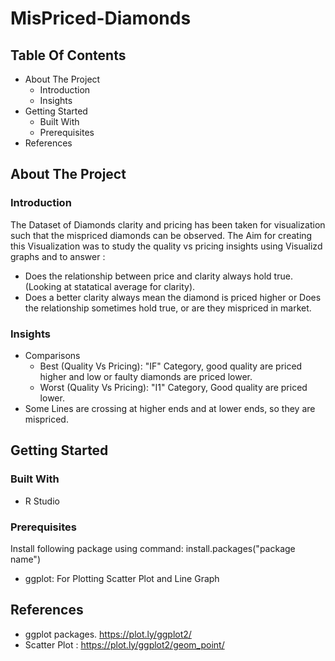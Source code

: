# MisPriced-Diamonds

## Table Of Contents
* About The Project
  * Introduction
  * Insights
* Getting Started
  * Built With
  * Prerequisites
* References

## About The Project
### Introduction
The Dataset of Diamonds clarity and pricing has been taken for visualization such that the mispriced diamonds can be observed.
The Aim for creating this Visualization was to study the quality vs pricing insights using Visualizd graphs and to answer :
* Does the relationship between price and clarity always hold true. (Looking at statatical average for clarity).
* Does a better clarity always mean the diamond is priced higher or Does the relationship sometimes hold true, or are they mispriced in market.

### Insights

* Comparisons
  * Best (Quality Vs Pricing): "IF" Category, good quality are priced higher and low or faulty diamonds are priced lower.
  * Worst (Quality Vs Pricing): "I1" Category, Good quality are priced lower.
* Some Lines are crossing at higher ends and at lower ends, so they are mispriced.

## Getting Started
### Built With
* R Studio

### Prerequisites
Install following package using command: install.packages("package name")
* ggplot: For Plotting Scatter Plot and Line Graph

## References
* ggplot packages. https://plot.ly/ggplot2/
* Scatter Plot : https://plot.ly/ggplot2/geom_point/
